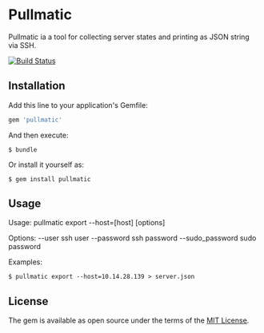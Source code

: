 # Pullmatic

Pullmatic ia a tool for collecting server states and printing as JSON string via SSH.

[![Build Status](https://travis-ci.org/masayuki038/pullmatic.png)](https://travis-ci.org/masayuki038/pullmatic)

## Installation

Add this line to your application's Gemfile:

```ruby
gem 'pullmatic'
```

And then execute:

    $ bundle

Or install it yourself as:

    $ gem install pullmatic

## Usage

Usage: pullmatic export --host=[host] [options]

Options:
    --user ssh user
    --password ssh password
    --sudo_password sudo password

Examples:
```
$ pullmatic export --host=10.14.28.139 > server.json
```


## License

The gem is available as open source under the terms of the [MIT License](http://opensource.org/licenses/MIT).

